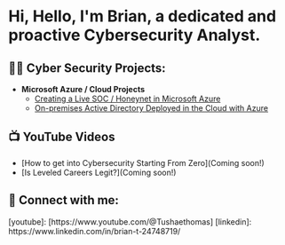 <h1>Hi, Hello, I'm Brian, a dedicated and proactive Cybersecurity Analyst.</h1>

<h2>👨‍💻 Cyber Security Projects:</h2>

- <b>Microsoft Azure / Cloud Projects</b>
  - [Creating a Live SOC / Honeynet in Microsoft Azure](https://github.com/TushaeBXN/Cloud-SOC)
  - [On-premises Active Directory Deployed in the Cloud with Azure](https://github.com/TushaeBXN/Onsite-Active-Directory-Deployed-in-the-Cloud)

<h2>📺 YouTube Videos</h2>

- [How to get into Cybersecurity Starting From Zero](Coming soon!)
- [Is Leveled Careers Legit?](Coming soon!)

<h2> 🤳 Connect with me:</h2>
[youtube]: [https://www.youtube.com/@Tushaethomas]
[linkedin]: https://www.linkedin.com/in/brian-t-24748719/

<!--
**BrianThomas/BrianThomas** is a ✨ _special_ ✨ repository because its `README.md` (this file) appears on your GitHub profile.

Here are some ideas to get you started:

- 🔭 I’m currently working on: Improving my portfolio and overall skills in tech
- 🌱 I’m currently learning: Automation/AI implementation for a SOC
- 👯 I’m looking to collaborate on: All sorts of projects small or big
- 🤔 I’m looking for help with: Finding like minded cool tech people 
- 💬 Ask me about: Send a message I go you
- 📫 How to reach me: Hit my socail's
- 😄 Pronouns: He/Him
- ⚡ Fun fact: I enjoy creating music and making wine from muscadine grapes
-->
